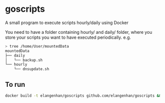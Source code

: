 # goscripts
A small program to execute scripts hourly/daily using Docker

You need to have a folder containing hourly/ and daily/ folder, where you store your scripts you want to have executed periodically. e.g.

```bash
> tree /home/User/mountedData
mountedData
├── daily
│   └── backup.sh
└── hourly
    └── dnsupdate.sh
```

## To run
```bash
docker build -t elangenhan/goscripts github.com/elangenhan/goscripts && docker run -d --name elangenhan/goscripts -v /path/to/folder:/data elangenhan/goscripts
```
